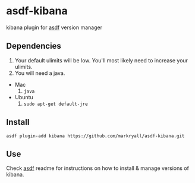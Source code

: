 # asdf-kibana

kibana plugin for [asdf](https://github.com/asdf-vm/asdf) version manager

## Dependencies
1. Your default ulimits will be low.  You'll most likely need to increase your ulimits.
1. You will need a java.
  * Mac
    1. ```java```
  * Ubuntu  
    1. ```sudo apt-get default-jre```

## Install
```
asdf plugin-add kibana https://github.com/markryall/asdf-kibana.git
```

## Use

Check [asdf](https://github.com/asdf-vm/asdf) readme for instructions on how to install & manage versions of kibana.
